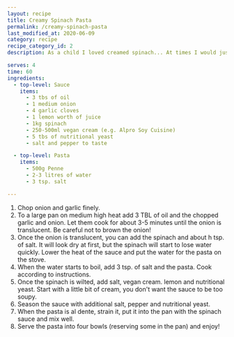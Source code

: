 ```yaml
---
layout: recipe
title: Creamy Spinach Pasta
permalink: /creamy-spinach-pasta
last_modified_at: 2020-06-09
category: recipe
recipe_category_id: 2
description: As a child I loved creamed spinach... At times I would just have the frozen creamed spinach for dinner, sometimes with pasta, sometimes with a fried egg and potatoes or just by itself... So this brings back memories of my earliest cooking days, but I've made a few tweaks to make it tastier and a bit more like a real dish and not just warmed up frozen stuff... Saying this, feel free to use frozen spinach instead!

serves: 4
time: 60
ingredients:
  - top-level: Sauce
    items:
      - 3 tbs of oil
      - 1 medium onion
      - 4 garlic cloves
      - 1 lemon worth of juice
      - 1kg spinach
      - 250-500ml vegan cream (e.g. Alpro Soy Cuisine)
      - 5 tbs of nutritional yeast
      - salt and pepper to taste

  - top-level: Pasta
    items:
      - 500g Penne
      - 2-3 litres of water
      - 3 tsp. salt

---
```

1.	Chop onion and garlic finely.
2.	To a large pan on medium high heat add 3 TBL of oil and the chopped garlic and onion. Let them cook for about 3-5 minutes until the onion is translucent. Be careful not to brown the onion!
3.	Once the onion is translucent, you can add the spinach and about h tsp. of salt. It will look dry at first, but the spinach will start to lose water quickly. Lower the heat of the sauce and put the water for the pasta on the stove.
4.	When the water starts to boil, add 3 tsp. of salt and the pasta. Cook according to instructions.
5.	Once the spinach is wilted, add salt, vegan cream. lemon and nutritional yeast. Start with a little bit of cream, you don't want the sauce to be too soupy.
6.	Season the sauce with additional salt, pepper and nutritional yeast.
7.	When the pasta is al dente, strain it, put it into the pan with the spinach sauce and mix well.
9. Serve the pasta into four bowls (reserving some in the pan) and enjoy!
